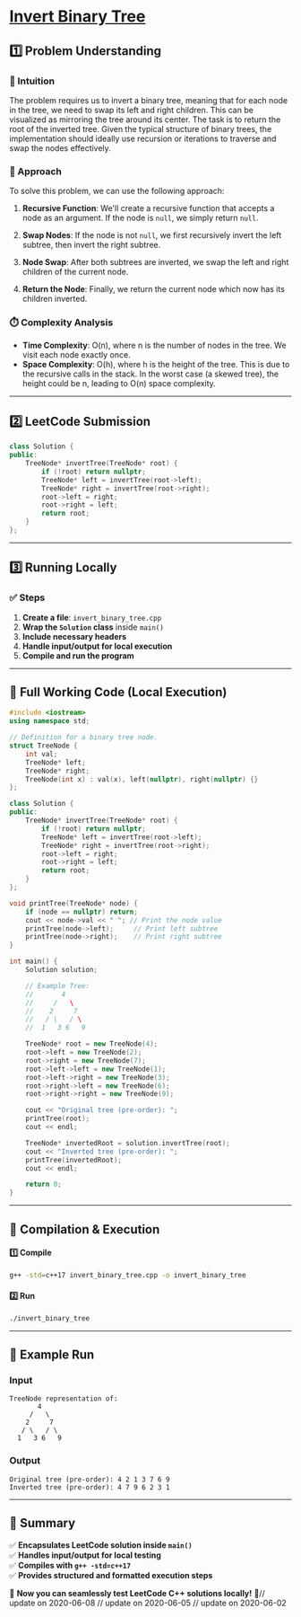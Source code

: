 # **[Invert Binary Tree](https://leetcode.com/problems/invert-binary-tree/description/)**  

## **1️⃣ Problem Understanding**  
### **📌 Intuition**  
The problem requires us to invert a binary tree, meaning that for each node in the tree, we need to swap its left and right children. This can be visualized as mirroring the tree around its center. The task is to return the root of the inverted tree. Given the typical structure of binary trees, the implementation should ideally use recursion or iterations to traverse and swap the nodes effectively.

### **🚀 Approach**  
To solve this problem, we can use the following approach:

1. **Recursive Function**: We'll create a recursive function that accepts a node as an argument. If the node is `null`, we simply return `null`.
   
2. **Swap Nodes**: If the node is not `null`, we first recursively invert the left subtree, then invert the right subtree.

3. **Node Swap**: After both subtrees are inverted, we swap the left and right children of the current node.

4. **Return the Node**: Finally, we return the current node which now has its children inverted.

### **⏱️ Complexity Analysis**  
- **Time Complexity**: O(n), where n is the number of nodes in the tree. We visit each node exactly once.
- **Space Complexity**: O(h), where h is the height of the tree. This is due to the recursive calls in the stack. In the worst case (a skewed tree), the height could be n, leading to O(n) space complexity.

---  

## **2️⃣ LeetCode Submission**  
```cpp
class Solution {
public:
    TreeNode* invertTree(TreeNode* root) {
        if (!root) return nullptr;
        TreeNode* left = invertTree(root->left);
        TreeNode* right = invertTree(root->right);
        root->left = right;
        root->right = left;
        return root;
    }
};
```  

---  

## **3️⃣ Running Locally**  
### **✅ Steps**  
1. **Create a file**: `invert_binary_tree.cpp`  
2. **Wrap the `Solution` class** inside `main()`  
3. **Include necessary headers**  
4. **Handle input/output for local execution**  
5. **Compile and run the program**  

---  

## **📝 Full Working Code (Local Execution)**  
```cpp
#include <iostream>
using namespace std;

// Definition for a binary tree node.
struct TreeNode {
    int val;
    TreeNode* left;
    TreeNode* right;
    TreeNode(int x) : val(x), left(nullptr), right(nullptr) {}
};

class Solution {
public:
    TreeNode* invertTree(TreeNode* root) {
        if (!root) return nullptr;
        TreeNode* left = invertTree(root->left);
        TreeNode* right = invertTree(root->right);
        root->left = right;
        root->right = left;
        return root;
    }
};

void printTree(TreeNode* node) {
    if (node == nullptr) return;
    cout << node->val << " "; // Print the node value
    printTree(node->left);     // Print left subtree
    printTree(node->right);    // Print right subtree
}

int main() {
    Solution solution;

    // Example Tree:
    //       4
    //     /   \
    //    2     7
    //   / \   / \
    //  1   3 6   9

    TreeNode* root = new TreeNode(4);
    root->left = new TreeNode(2);
    root->right = new TreeNode(7);
    root->left->left = new TreeNode(1);
    root->left->right = new TreeNode(3);
    root->right->left = new TreeNode(6);
    root->right->right = new TreeNode(9);

    cout << "Original tree (pre-order): ";
    printTree(root);
    cout << endl;

    TreeNode* invertedRoot = solution.invertTree(root);
    cout << "Inverted tree (pre-order): ";
    printTree(invertedRoot);
    cout << endl;

    return 0;
}
```  

---  

## **🔧 Compilation & Execution**  
#### **1️⃣ Compile**  
```bash
g++ -std=c++17 invert_binary_tree.cpp -o invert_binary_tree
```  

#### **2️⃣ Run**  
```bash
./invert_binary_tree
```  

---  

## **🎯 Example Run**  
### **Input**  
```
TreeNode representation of:
       4
     /   \
    2     7
   / \   / \
  1   3 6   9
```  
### **Output**  
```
Original tree (pre-order): 4 2 1 3 7 6 9 
Inverted tree (pre-order): 4 7 9 6 2 3 1 
```  

---  

## **📌 Summary**  
✅ **Encapsulates LeetCode solution inside `main()`**  
✅ **Handles input/output for local testing**  
✅ **Compiles with `g++ -std=c++17`**  
✅ **Provides structured and formatted execution steps**  

🚀 **Now you can seamlessly test LeetCode C++ solutions locally!** 🚀// update on 2020-06-08
// update on 2020-06-05
// update on 2020-06-02
